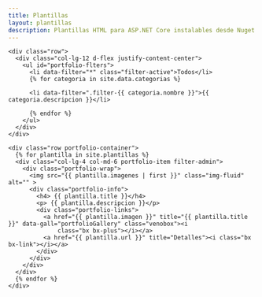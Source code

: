 ```yaml
---
title: Plantillas
layout: plantillas
description: Plantillas HTML para ASP.NET Core instalables desde Nuget
---
```




<!-- ======= Portfolio Section ======= -->
<section id="portfolio" class="portfolio">
  <div class="container">

    <div class="row">
      <div class="col-lg-12 d-flex justify-content-center">
        <ul id="portfolio-flters">
          <li data-filter="*" class="filter-active">Todos</li>
          {% for categoria in site.data.categorias %}

          <li data-filter=".filter-{{ categoria.nombre }}">{{ categoria.descripcion }}</li>

          {% endfor %}
        </ul>
      </div>
    </div>

    <div class="row portfolio-container">
      {% for plantilla in site.plantillas %}
      <div class="col-lg-4 col-md-6 portfolio-item filter-admin">
        <div class="portfolio-wrap">
          <img src="{{ plantilla.imagenes | first }}" class="img-fluid" alt="" >
          <div class="portfolio-info">
            <h4> {{ plantilla.title }}</h4>
            <p> {{ plantilla.descripcion }}</p>
            <div class="portfolio-links">
              <a href="{{ plantilla.imagen }}" title="{{ plantilla.title }}" data-gall="portfolioGallery" class="venobox"><i
                  class="bx bx-plus"></i></a>
              <a href="{{ plantilla.url }}" title="Detalles"><i class="bx bx-link"></i></a>
            </div>
          </div>
        </div>
      </div>
      {% endfor %}
    </div>
  </div>
</section><!-- End Portfolio Section -->

